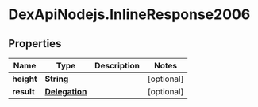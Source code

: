 # DexApiNodejs.InlineResponse2006

## Properties

Name | Type | Description | Notes
------------ | ------------- | ------------- | -------------
**height** | **String** |  | [optional] 
**result** | [**Delegation**](Delegation.md) |  | [optional] 


